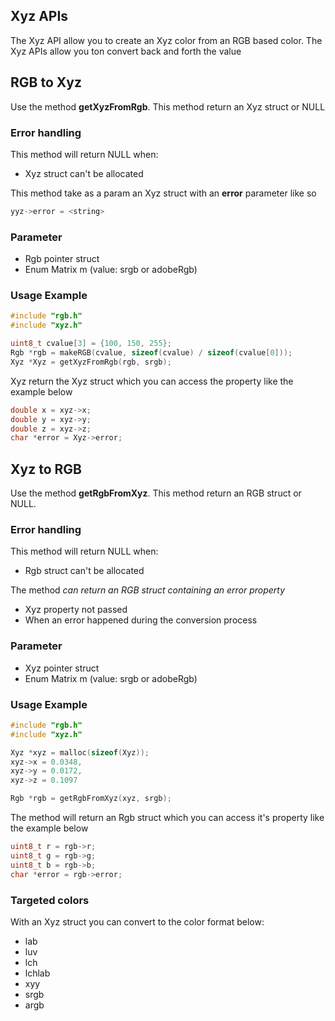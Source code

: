 ## Xyz APIs

The Xyz API allow you to create an Xyz color from an RGB based color. The Xyz APIs allow you ton convert back and forth the value

## RGB to Xyz

Use the method **getXyzFromRgb**. This method return an Xyz struct or NULL

### Error handling

This method will return NULL when:

- Xyz struct can't be allocated

This method take as a param an Xyz struct with an **error** parameter like so

```c
yyz->error = <string>
```

### Parameter

- Rgb pointer struct
- Enum Matrix m (value: srgb or adobeRgb)


### Usage Example

```c
#include "rgb.h"
#include "xyz.h"

uint8_t cvalue[3] = {100, 150, 255};
Rgb *rgb = makeRGB(cvalue, sizeof(cvalue) / sizeof(cvalue[0]));
Xyz *Xyz = getXyzFromRgb(rgb, srgb);
```

Xyz return the Xyz struct which you can access the property like the example below

```c
double x = xyz->x;
double y = xyz->y;
double z = xyz->z;
char *error = Xyz->error;
```

## Xyz to RGB

Use the method **getRgbFromXyz**. This method return an RGB struct or NULL.

### Error handling

This method will return NULL when:

- Rgb struct can't be allocated

The method *can return an RGB struct containing an error property*

- Xyz property not passed
- When an error happened during the conversion process

### Parameter

- Xyz pointer struct
- Enum Matrix m (value: srgb or adobeRgb)


### Usage Example

```c
#include "rgb.h"
#include "xyz.h"

Xyz *xyz = malloc(sizeof(Xyz));
xyz->x = 0.0348,
xyz->y = 0.0172,
xyz->z = 0.1097

Rgb *rgb = getRgbFromXyz(xyz, srgb);
```

The method will return an Rgb struct which you can access it's property like the example below

```c
uint8_t r = rgb->r;
uint8_t g = rgb->g;
uint8_t b = rgb->b;
char *error = rgb->error;
```

### Targeted colors

With an Xyz struct you can convert to the color format below:

- lab
- luv
- lch
- lchlab
- xyy
- srgb
- argb



